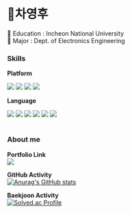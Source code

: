 
#  🙂차영후  

🏫 Education : Incheon National University  
📱 Major : Dept. of Electronics Engineering  

###  Skills  

**Platform**  

<img src="https://img.shields.io/badge/spring-6DB33F?style=for-the-square&logo=spring&logoColor=white"> <img src="https://img.shields.io/badge/mysql-4479A1?style=for-the-square&logo=mysql&logoColor=white"> <img src="https://img.shields.io/badge/amazonaws-232F3E?style=for-the-square&logo=amazonaws&logoColor=white"/> <img  src="https://img.shields.io/badge/node.js-339933?style=for-the-square&logo=Node.js&logoColor=white"/>
 
**Language**  
    
<img  src="https://img.shields.io/badge/java-007396?style=for-the-square&logo=java&logoColor=white"> <img src="https://img.shields.io/badge/python-3776AB?style=for-the-square&logo=python&logoColor=white"/> <img src="https://img.shields.io/badge/html5-E34F26?style=for-the-square&logo=html5&logoColor=white"/> <img src="https://img.shields.io/badge/javascript-F7DF1E?style=for-the-square&logo=javascript&logoColor=black"/> <img  src="https://img.shields.io/badge/C-A8B9CC?style=for-the-square&logo=C&logoColor=white"/> <img src="https://img.shields.io/badge/C++-00599C?style=for-the-square&logo=C++&logoColor=white"/>

#

###  About me  

**Portfolio Link**  
[<img src="https://img.shields.io/badge/Portfolio-EDC9F8?style=flat-badge&logo=HEY&logoColor=white"/>](https://yh-portfolio.notion.site/ba2a042433be4aafbbe8a2ed74c1b0b1)  

**GitHub Activity**  
[![Anurag's GitHub stats](https://github-readme-stats.vercel.app/api?username=potato-CYH&show_icons=true&theme=merko)](https://github.com/anuraghazra/github-readme-stats)  

**Baekjoon Activity**  
[![Solved.ac
Profile](http://mazassumnida.wtf/api/v2/generate_badge?boj=mydream11123)](https://solved.ac/mydream11123)  
